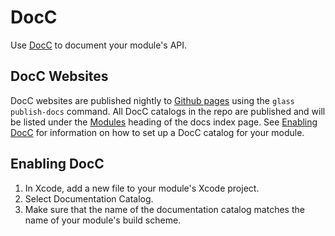 # DocC

Use [DocC](https://developer.apple.com/documentation/docc) to document your module's API.

## DocC Websites

DocC websites are published nightly to [Github pages](https://gecgithub01.walmart.com/pages/walmart-ios/glass-app/#modules) using the `glass publish-docs` command. All DocC catalogs in the repo are published and will be listed under the [Modules](https://gecgithub01.walmart.com/pages/walmart-ios/glass-app/#modules) heading of the docs index page. See [Enabling DocC](#enabling-docc) for information on how to set up a DocC catalog for your module.

## Enabling DocC

1. In Xcode, add a new file to your module's Xcode project.
2. Select Documentation Catalog.
3. Make sure that the name of the documentation catalog matches the name of your module's build scheme.

